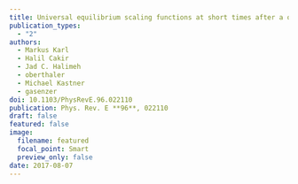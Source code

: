 ```yaml
---
title: Universal equilibrium scaling functions at short times after a quench
publication_types:
  - "2"
authors:
  - Markus Karl
  - Halil Cakir
  - Jad C. Halimeh
  - oberthaler
  - Michael Kastner
  - gasenzer
doi: 10.1103/PhysRevE.96.022110
publication: Phys. Rev. E **96**, 022110
draft: false
featured: false
image:
  filename: featured
  focal_point: Smart
  preview_only: false
date: 2017-08-07
---
```

